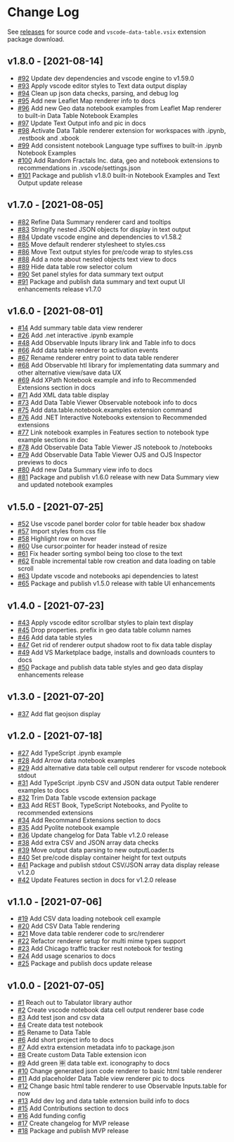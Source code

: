 # Change Log

See [releases](https://github.com/RandomFractals/vscode-data-table/releases) for source code and `vscode-data-table.vsix` extension package download.

## v1.8.0 - [2021-08-14]
- [#92](https://github.com/RandomFractals/vscode-data-table/issues/92)
Update dev dependencies and vscode engine to v1.59.0
- [#93](https://github.com/RandomFractals/vscode-data-table/issues/93)
Apply vscode editor styles to Text data output display
- [#94](https://github.com/RandomFractals/vscode-data-table/issues/94)
Clean up json data checks, parsing, and debug log
- [#95](https://github.com/RandomFractals/vscode-data-table/issues/95)
Add new Leaflet Map renderer info to docs
- [#96](https://github.com/RandomFractals/vscode-data-table/issues/96)
Add new Geo data notebook examples from Leaflet Map renderer to built-in Data Table Notebook Examples
- [#97](https://github.com/RandomFractals/vscode-data-table/issues/97)
Update Text Output info and pic in docs
- [#98](https://github.com/RandomFractals/vscode-data-table/issues/98)
Activate Data Table renderer extension for workspaces with .ipynb, .restbook and .xbook
- [#99](https://github.com/RandomFractals/vscode-data-table/issues/99)
Add consistent notebook Language type suffixes to built-in .ipynb Notebook Examples
- [#100](https://github.com/RandomFractals/vscode-data-table/issues/100)
Add Random Fractals Inc. data, geo and notebook extensions to recommendations in .vscode/settings.json
- [#101](https://github.com/RandomFractals/vscode-data-table/issues/101)
Package and publish v1.8.0 built-in Notebook Examples and Text Output update release 

## v1.7.0 - [2021-08-05]
- [#82](https://github.com/RandomFractals/vscode-data-table/issues/82)
Refine Data Summary renderer card and tooltips
- [#83](https://github.com/RandomFractals/vscode-data-table/issues/83)
Stringify nested JSON objects for display in text output
- [#84](https://github.com/RandomFractals/vscode-data-table/issues/84)
Update vscode engine and dependencies to v1.58.2
- [#85](https://github.com/RandomFractals/vscode-data-table/issues/85)
Move default renderer stylesheet to styles.css
- [#86](https://github.com/RandomFractals/vscode-data-table/issues/86)
Move Text output styles for pre/code wrap to styles.css
- [#88](https://github.com/RandomFractals/vscode-data-table/issues/88)
Add a note about nested objects text view to docs
- [#89](https://github.com/RandomFractals/vscode-data-table/issues/89)
Hide data table row selector colum
- [#90](https://github.com/RandomFractals/vscode-data-table/issues/90)
Set panel styles for data summary text output
- [#91](https://github.com/RandomFractals/vscode-data-table/issues/91)
Package and publish data summary and text ouput UI enhancements release v1.7.0

## v1.6.0 - [2021-08-01]
- [#14](https://github.com/RandomFractals/vscode-data-table/issues/14)
Add summary table data view renderer
- [#26](https://github.com/RandomFractals/vscode-data-table/issues/26)
Add .net interactive .ipynb example
- [#48](https://github.com/RandomFractals/vscode-data-table/issues/48)
Add Observable Inputs library link and Table info to docs
- [#66](https://github.com/RandomFractals/vscode-data-table/issues/66)
Add data table renderer to activation events
- [#67](https://github.com/RandomFractals/vscode-data-table/issues/67)
Rename renderer entry point to data table renderer
- [#68](https://github.com/RandomFractals/vscode-data-table/issues/68)
Add Observable htl library for implementating data summary and other alternative view/save data UX
- [#69](https://github.com/RandomFractals/vscode-data-table/issues/69)
Add XPath Notebook example and info to Recommended Extensions section in docs 
- [#71](https://github.com/RandomFractals/vscode-data-table/issues/71)
Add XML data table display
- [#73](https://github.com/RandomFractals/vscode-data-table/issues/73)
Add Data Table Viewer Observable notebook info to docs
- [#75](https://github.com/RandomFractals/vscode-data-table/issues/75)
Add data.table.notebook.examples extension command
- [#76](https://github.com/RandomFractals/vscode-data-table/issues/76)
Add .NET Interactive Notebooks extension to Recommended extensions
- [#77](https://github.com/RandomFractals/vscode-data-table/issues/77)
Link notebook examples in Features section to notebook type example sections in doc
- [#78](https://github.com/RandomFractals/vscode-data-table/issues/78)
Add Observable Data Table Viewer JS notebook to /notebooks
- [#79](https://github.com/RandomFractals/vscode-data-table/issues/79)
Add Observable Data Table Viewer OJS and OJS Inspector previews to docs
- [#80](https://github.com/RandomFractals/vscode-data-table/issues/80)
Add new Data Summary view info to docs 
- [#81](https://github.com/RandomFractals/vscode-data-table/issues/81)
Package and publish v1.6.0 release with new Data Summary view and updated notebook examples

## v1.5.0 - [2021-07-25]
- [#52](https://github.com/RandomFractals/vscode-data-table/issues/52)
Use vscode panel border color for table header box shadow
- [#57](https://github.com/RandomFractals/vscode-data-table/pull/57)
Import styles from css file
- [#58](https://github.com/RandomFractals/vscode-data-table/pull/58)
Highlight row on hover
- [#60](https://github.com/RandomFractals/vscode-data-table/pull/60)
Use cursor:pointer for header instead of resize
- [#61](https://github.com/RandomFractals/vscode-data-table/pull/61)
Fix header sorting symbol being too close to the text
- [#62](https://github.com/RandomFractals/vscode-data-table/issues/62)
Enable incremental table row creation and data loading on table scroll
- [#63](https://github.com/RandomFractals/vscode-data-table/issues/63)
Update vscode and notebooks api dependencies to latest
- [#65](https://github.com/RandomFractals/vscode-data-table/issues/65)
Package and publish v1.5.0 release with table UI enhancements 

## v1.4.0 - [2021-07-23]
- [#43](https://github.com/RandomFractals/vscode-data-table/issues/43)
Apply vscode editor scrollbar styles to plain text display
- [#45](https://github.com/RandomFractals/vscode-data-table/issues/45)
Drop properties. prefix in geo data table column names
- [#46](https://github.com/RandomFractals/vscode-data-table/issues/46)
Add data table styles
- [#47](https://github.com/RandomFractals/vscode-data-table/issues/47)
Get rid of renderer output shadow root to fix data table display
- [#49](https://github.com/RandomFractals/vscode-data-table/issues/49)
Add VS Marketplace badge, installs and downloads counters to docs
- [#50](https://github.com/RandomFractals/vscode-data-table/issues/50)
Package and publish data table styles and geo data display enhancements release

## v1.3.0 - [2021-07-20]
- [#37](https://github.com/RandomFractals/vscode-data-table/issues/37)
Add flat geojson display

## v1.2.0 - [2021-07-18]
- [#27](https://github.com/RandomFractals/vscode-data-table/issues/27)
Add TypeScript .ipynb example
- [#28](https://github.com/RandomFractals/vscode-data-table/issues/28)
Add Arrow data notebook examples
- [#29](https://github.com/RandomFractals/vscode-data-table/issues/29)
Add alternative data table cell output renderer for vscode notebook stdout
- [#31](https://github.com/RandomFractals/vscode-data-table/issues/31)
Add TypeScript .ipynb CSV and JSON data output Table renderer examples to docs
- [#32](https://github.com/RandomFractals/vscode-data-table/issues/32)
Trim Data Table vscode extension package
- [#33](https://github.com/RandomFractals/vscode-data-table/issues/33)
Add REST Book, TypeScript Notebooks, and Pyolite to recommended extensions
- [#34](https://github.com/RandomFractals/vscode-data-table/issues/34)
Add Recommand Extensions section to docs
- [#35](https://github.com/RandomFractals/vscode-data-table/issues/35)
Add Pyolite notebook example
- [#36](https://github.com/RandomFractals/vscode-data-table/issues/36)
Update changelog for Data Table v1.2.0 release
- [#38](https://github.com/RandomFractals/vscode-data-table/issues/38)
Add extra CSV and JSON array data checks
- [#39](https://github.com/RandomFractals/vscode-data-table/issues/39)
Move output data parsing to new outputLoader.ts
- [#40](https://github.com/RandomFractals/vscode-data-table/issues/40)
Set pre/code display container height for text outputs
- [#41](https://github.com/RandomFractals/vscode-data-table/issues/41)
Package and publish stdout CSV/JSON array data display release v1.2.0
- [#42](https://github.com/RandomFractals/vscode-data-table/issues/42)
Update Features section in docs for v1.2.0 release

## v1.1.0 - [2021-07-06]
- [#19](https://github.com/RandomFractals/vscode-data-table/issues/19)
Add CSV data loading notebook cell example
- [#20](https://github.com/RandomFractals/vscode-data-table/issues/20)
Add CSV Data Table rendering
- [#21](https://github.com/RandomFractals/vscode-data-table/issues/21)
Move data table renderer code to src/renderer
- [#22](https://github.com/RandomFractals/vscode-data-table/issues/22)
Refactor renderer setup for multi mime types support
- [#23](https://github.com/RandomFractals/vscode-data-table/issues/23)
Add Chicago traffic tracker rest notebook for testing
- [#24](https://github.com/RandomFractals/vscode-data-table/issues/24)
Add usage scenarios to docs
- [#25](https://github.com/RandomFractals/vscode-data-table/issues/25)
Package and publish docs update release

## v1.0.0 - [2021-07-05]
- [#1](https://github.com/RandomFractals/vscode-data-table/issues/1)
Reach out to Tabulator library author
- [#2](https://github.com/RandomFractals/vscode-data-table/issues/2)
Create vscode notebook data cell output renderer base code
- [#3](https://github.com/RandomFractals/vscode-data-table/issues/3)
Add test json and csv data
- [#4](https://github.com/RandomFractals/vscode-data-table/issues/4)
Create data test notebook
- [#5](https://github.com/RandomFractals/vscode-data-table/issues/5)
Rename to Data Table
- [#6](https://github.com/RandomFractals/vscode-data-table/issues/6)
Add short project info to docs
- [#7](https://github.com/RandomFractals/vscode-data-table/issues/7)
Add extra extension metadata info to package.json
- [#8](https://github.com/RandomFractals/vscode-data-table/issues/8)
Create custom Data Table extension icon
- [#9](https://github.com/RandomFractals/vscode-data-table/issues/9)
Add green 🈸 data table ext. iconography to docs
- [#10](https://github.com/RandomFractals/vscode-data-table/issues/10)
Change generated json code renderer to basic html table renderer
- [#11](https://github.com/RandomFractals/vscode-data-table/issues/11)
Add placeholder Data Table view renderer pic to docs
- [#12](https://github.com/RandomFractals/vscode-data-table/issues/12)
Change basic html table renderer to use Observable Inputs.table for now 
- [#13](https://github.com/RandomFractals/vscode-data-table/issues/13)
Add dev log and data table extension build info to docs
- [#15](https://github.com/RandomFractals/vscode-data-table/issues/15)
Add Contributions section to docs
- [#16](https://github.com/RandomFractals/vscode-data-table/issues/16)
Add funding config
- [#17](https://github.com/RandomFractals/vscode-data-table/issues/17)
Create changelog for MVP release
- [#18](https://github.com/RandomFractals/vscode-data-table/issues/18)
Package and publish MVP release
